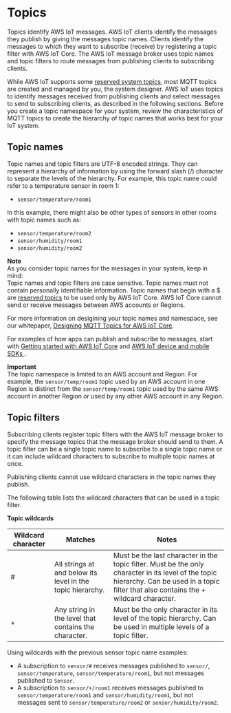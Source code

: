 # Topics<a name="topics"></a>

Topics identify AWS IoT messages\. AWS IoT clients identify the messages they publish by giving the messages topic names\. Clients identify the messages to which they want to subscribe \(receive\) by registering a topic filter with AWS IoT Core\. The AWS IoT message broker uses topic names and topic filters to route messages from publishing clients to subscribing clients\. 

While AWS IoT supports some [reserved system topics](reserved-topics.md), most MQTT topics are created and managed by you, the system designer\. AWS IoT uses topics to identify messages received from publishing clients and select messages to send to subscribing clients, as described in the following sections\. Before you create a topic namespace for your system, review the characteristics of MQTT topics to create the hierarchy of topic names that works best for your IoT system\.

## Topic names<a name="topicnames"></a>

Topic names and topic filters are UTF\-8 encoded strings\. They can represent a hierarchy of information by using the forward slash \(/\) character to separate the levels of the hierarchy\. For example, this topic name could refer to a temperature sensor in room 1:
+ `sensor/temperature/room1`

In this example, there might also be other types of sensors in other rooms with topic names such as:
+ `sensor/temperature/room2`
+ `sensor/humidity/room1`
+ `sensor/humidity/room2`

**Note**  
As you consider topic names for the messages in your system, keep in mind:  
Topic names and topic filters are case sensitive\.
Topic names must not contain personally identifiable information\.
Topic names that begin with a $ are [reserved topics](reserved-topics.md) to be used only by AWS IoT Core\.
AWS IoT Core cannot send or receive messages between AWS accounts or Regions\.

For more information on desigining your topic names and namespace, see our whitepaper, [Designing MQTT Topics for AWS IoT Core](https://d1.awsstatic.com/whitepapers/Designing_MQTT_Topics_for_AWS_IoT_Core.pdf)\.

For examples of how apps can publish and subscribe to messages, start with [Getting started with AWS IoT Core](iot-gs.md) and [AWS IoT device and mobile SDKs ](iot-sdks.md)\.

**Important**  
The topic namespace is limited to an AWS account and Region\. For example, the `sensor/temp/room1` topic used by an AWS account in one Region is distinct from the `sensor/temp/room1` topic used by the same AWS account in another Region or used by any other AWS account in any Region\.

## Topic filters<a name="topicfilters"></a>

Subscribing clients register topic filters with the AWS IoT message broker to specify the message topics that the message broker should send to them\. A topic filter can be a single topic name to subscribe to a single topic name or it can include wildcard characters to subscribe to multiple topic names at once\.

Publishing clients cannot use wildcard characters in the topic names they publish\. 

The following table lists the wildcard characters that can be used in a topic filter\. 


**Topic wildcards**  

| Wildcard character | Matches | Notes | 
| --- | --- | --- | 
| \# | All strings at and below its level in the topic hierarchy\. |  Must be the last character in the topic filter\.  Must be the only character in its level of the topic hierarchy\. Can be used in a topic filter that also contains the \+ wildcard character\.  | 
| \+ | Any string in the level that contains the character\. |  Must be the only character in its level of the topic hierarchy\. Can be used in multiple levels of a topic filter\.  | 

Using wildcards with the previous sensor topic name examples:
+ A subscription to `sensor/#` receives messages published to `sensor/`, `sensor/temperature`, `sensor/temperature/room1`, but not messages published to `Sensor`\. 
+ A subscription to `sensor/+/room1` receives messages published to `sensor/temperature/room1` and `sensor/humidity/room1`, but not messages sent to `sensor/temperature/room2` or `sensor/humidity/room2`\.